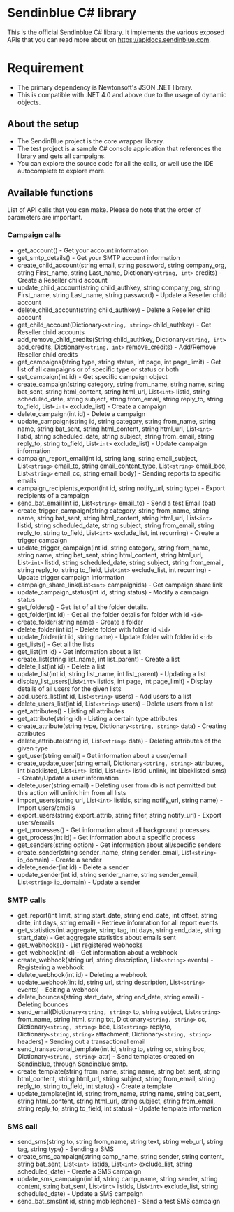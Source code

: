 # Sendinblue C# library

This is the official Sendinblue C# library. It implements the various exposed APIs that you can read more about on https://apidocs.sendinblue.com.

# Requirement

 * The primary dependency is Newtonsoft's JSON .NET library. 
 * This is compatible with .NET 4.0 and above due to the usage of dynamic objects. 

## About the setup

 * The SendinBlue project is the core wrapper library.
 * The test project is a sample C# console application that references the library and gets all campaigns.
 * You can explore the source code for all the calls, or well use the IDE autocomplete to explore more.

## Available functions

List of API calls that you can make. Please do note that the order of parameters are important.

### Campaign calls

 * get_account() - Get your account information
 * get_smtp_details() - Get your SMTP account information
 * create_child_account(string email, string password, string company_org, string First_name, string Last_name, Dictionary`<string, int>` credits) - Create a Reseller child account
 * update_child_account(string child_authkey, string company_org, string First_name, string Last_name, string password) - Update a Reseller child account
 * delete_child_account(string child_authkey) - Delete a Reseller child account
 * get_child_account(Dictionary`<string, string>` child_authkey) - Get Reseller child accounts
 * add_remove_child_credits(String child_authkey, Dictionary`<string, int>` add_credits, Dictionary`<string, int>` remove_credits) - Add/Remove Reseller child credits
 * get_campaigns(string type, string status, int page, int page_limit) - Get list of all campaigns or of specific type or status or both
 * get_campaign(int id) - Get specific campaign object
 * create_campaign(string category, string from_name, string name, string bat_sent, string html_content, string html_url, List`<int>` listid, string scheduled_date, string subject, string from_email, string reply_to, string to_field, List`<int>` exclude_list) - Create a campaign
 * delete_campaign(int id) - Delete a campaign
 * update_campaign(string id, string category, string from_name, string name, string bat_sent, string html_content, string html_url, List`<int>` listid, string scheduled_date, string subject, string from_email, string reply_to, string to_field, List`<int>` exclude_list) - Update campaign information
 * campaign_report_email(int id, string lang, string email_subject, List`<string>` email_to, string email_content_type, List`<string>` email_bcc, List`<string>` email_cc, string email_body) - Sending reports to specific emails
 * campaign_recipients_export(int id, string notify_url, string type) - Export recipients of a campaign
 * send_bat_email(int id, List`<string>` email_to) - Send a test Email (bat)
 * create_trigger_campaign(string category, string from_name, string name, string bat_sent, string html_content, string html_url, List`<int>` listid, string scheduled_date, string subject, string from_email, string reply_to, string to_field, List`<int>` exclude_list, int recurring) - Create a trigger campaign
 * update_trigger_campaign(int id, string category, string from_name, string name, string bat_sent, string html_content, string html_url, List`<int>` listid, string scheduled_date, string subject, string from_email, string reply_to, string to_field, List`<int>` exclude_list, int recurring) - Update trigger campaign information
 * campaign_share_link(List`<int>` campaignids) - Get campaign share link
 * update_campaign_status(int id, string status) - Modify a campaign status
 * get_folders() - Get list of all the folder details.
 * get_folder(int id) - Get all the folder details for folder with id `<id>`
 * create_folder(string name) - Create a folder
 * delete_folder(int id) - Delete folder with folder id `<id>`
 * update_folder(int id, string name) - Update folder with folder id `<id>`
 * get_lists() - Get all the lists
 * get_list(int id) - Get information about a list
 * create_list(string list_name, int list_parent) - Create a list
 * delete_list(int id) - Delete a list
 * update_list(int id, string list_name, int list_parent) - Updating a list
 * display_list_users(List`<int>` listids, int page, int page_limit) - Display details of all users for the given lists
 * add_users_list(int id, List`<string>` users) - Add users to a list
 * delete_users_list(int id, List`<string>` users) - Delete users from a list
 * get_attributes() - Listing all attributes
 * get_attribute(string id) - Listing a certain type attributes
 * create_attribute(string type, Dictionary`<string, string>` data) - Creating attributes
 * delete_attribute(string id, List`<string>` data) - Deleting attributes of the given type
 * get_user(string email) - Get information about a user/email
 * create_update_user(string email, Dictionary`<string, string>` attributes, int blacklisted, List`<int>` listid, List`<int>` listid_unlink, int blacklisted_sms) - Create/Update a user information
 * delete_user(string email) - Deleting user from db is not permitted but this action will unlink him from all lists
 * import_users(string url, List`<int>` listids, string notify_url, string name) - Import users/emails
 * export_users(string export_attrib, string filter, string notify_url) - Export users/emails
 * get_processes() - Get information about all background processes
 * get_process(int id) - Get information about a specific process
 * get_senders(string option) - Get information about all/specific senders
 * create_sender(string sender_name, string sender_email, List`<string>` ip_domain) - Create a sender
 * delete_sender(int id) - Delete a sender
 * update_sender(int id, string sender_name, string sender_email, List`<string>` ip_domain) - Update a sender

### SMTP calls

 * get_report(int limit, string start_date, string end_date, int offset, string date, int days, string email) - Retrieve information for all report events
 * get_statistics(int aggregate, string tag, int days, string end_date, string start_date) - Get aggregate statistics about emails sent
 * get_webhooks() - List registered webhooks
 * get_webhook(int id) - Get information about a webhook
 * create_webhook(string url, string description, List`<string>` events) - Registering a webhook
 * delete_webhook(int id) - Deleting a webhook
 * update_webhook(int id, string url, string description, List`<string>` events) - Editing a webhook
 * delete_bounces(string start_date, string end_date, string email) - Deleting bounces
 * send_email(Dictionary`<string, string>` to, string subject, List`<string>` from_name, string html, string txt, Dictionary`<string, string>` cc, Dictionary`<string, string>` bcc, List`<string>` replyto, Dictionary`<string,string>` attachment, Dictionary`<string, string>` headers) - Sending out a transactional email
 * send_transactional_template(int id, string to, string cc, string bcc, Dictionary`<string, string>` attr) - Send templates created on Sendinblue, through Sendinblue smtp.
 * create_template(string from_name, string name, string bat_sent, string html_content, string html_url, string subject, string from_email, string reply_to, string to_field, int status) - Create a template 
 * update_template(int id, string from_name, string name, string bat_sent, string html_content, string html_url, string subject, string from_email, string reply_to, string to_field, int status) - Update template information

### SMS call

 * send_sms(string to, string from_name, string text, string web_url, string tag, string type) - Sending a SMS
 * create_sms_campaign(string camp_name, string sender, string content, string bat_sent, List`<int>` listids, List`<int>` exclude_list, string scheduled_date) - Create a SMS campaign
 * update_sms_campaign(int id, string camp_name, string sender, string content, string bat_sent, List`<int>` listids, List`<int>` exclude_list, string scheduled_date) - Update a SMS campaign
 * send_bat_sms(int id, string mobilephone) - Send a test SMS campaign